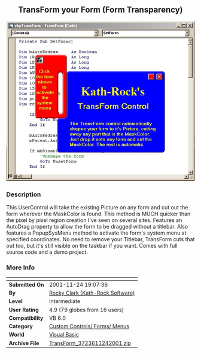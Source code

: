 ﻿<div align="center">

## TransForm your Form \(Form Transparency\)

<img src="PIC200111241930434854.jpg">
</div>

### Description

This UserControl will take the existing Picture on any form and cut out the form wherever the MaskColor is found. This method is MUCH quicker than the pixel by pixel region creation I've seen on several sites. Features an AutoDrag property to allow the form to be dragged without a titlebar. Also features a PopupSysMenu method to activate the form's system menu at specified coordinates. No need to remove your Titlebar, TransForm cuts that out too, but it's still visible on the taskbar if you want. Comes with full source code and a demo project.
 
### More Info
 


<span>             |<span>
---                |---
**Submitted On**   |2001-11-24 19:07:36
**By**             |[Rocky Clark \(Kath\-Rock Software\)](https://github.com/Planet-Source-Code/PSCIndex/blob/master/ByAuthor/rocky-clark-kath-rock-software.md)
**Level**          |Intermediate
**User Rating**    |4.9 (79 globes from 16 users)
**Compatibility**  |VB 6\.0
**Category**       |[Custom Controls/ Forms/  Menus](https://github.com/Planet-Source-Code/PSCIndex/blob/master/ByCategory/custom-controls-forms-menus__1-4.md)
**World**          |[Visual Basic](https://github.com/Planet-Source-Code/PSCIndex/blob/master/ByWorld/visual-basic.md)
**Archive File**   |[TransForm\_3723611242001\.zip](https://github.com/Planet-Source-Code/rocky-clark-kath-rock-software-transform-your-form-form-transparency__1-29189/archive/master.zip)








